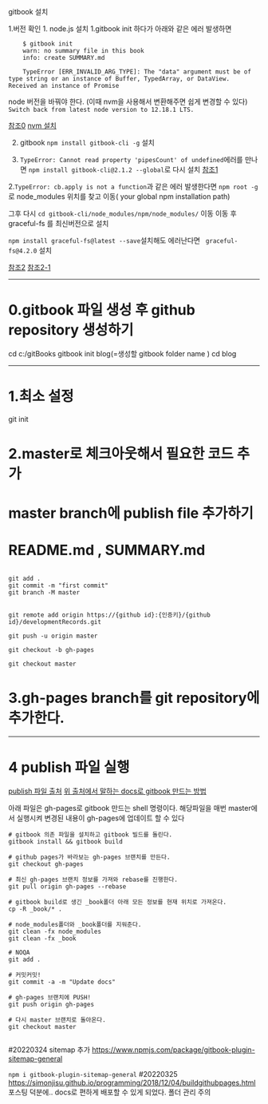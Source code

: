  
gitbook 설치

1.버전 확인
	1. node.js 설치 
		1.gitbook init 하다가 아래와 같은 에러 발생하면
			
```shell
	$ gitbook init
	warn: no summary file in this book
	info: create SUMMARY.md
	
	TypeError [ERR_INVALID_ARG_TYPE]: The "data" argument must be of type string or an instance of Buffer, TypedArray, or DataView. Received an instance of Promise

```
node 버전을 바꿔야 한다.	(이때 nvm을 사용해서 변환해주면 쉽게 변경할 수 있다)
`Switch back from latest node version to 12.18.1 LTS.`


[참조0](https://stackoom.com/en/question/4AD2n)
[nvm 설치](https://ahn3330.tistory.com/45)


2. gitbook `npm install gitbook-cli -g` 설치

1. `TypeError: Cannot read property 'pipesCount' of undefined`에러를 만나면
`npm install gitbook-cli@2.1.2 --global`로 다시 설치
[참조1](https://github.com/GitbookIO/gitbook-cli/issues/113)

2.`TypeError: cb.apply is not a function`과 같은 에러 발생한다면
`npm root -g`로 node_modules 위치를 찾고 이동( your global npm installation path)

그후 다시 `cd gitbook-cli/node_modules/npm/node_modules/` 이동
이동 후 graceful-fs 를 최신버전으로 설치

`npm install graceful-fs@latest --save`설치해도 에러난다면 ` graceful-fs@4.2.0` 설치

[참조2](https://stackoverflow.com/questions/64211386/gitbook-cli-install-error-typeerror-cb-apply-is-not-a-function-inside-graceful)
[참조2-1](https://jojoldu.tistory.com/598)	

			
---

# 0.gitbook 파일 생성 후 github repository 생성하기

cd c:/gitBooks
gitbook init blog(=생성할 gitbook folder name )
cd blog

---

# 1.최소 설정
git init

# 2.master로 체크아웃해서 필요한 코드 추가
# master branch에 publish file 추가하기
# README.md , SUMMARY.md 

```shell

git add .
git commit -m "first commit"
git branch -M master


git remote add origin https://{github id}:{인증키}/{github id}/developmentRecords.git

git push -u origin master

git checkout -b gh-pages

git checkout master
```

# 3.gh-pages branch를 git repository에 추가한다.

---
# 4 publish 파일 실행 
[publish 파일 출처](https://beomi.github.io/2017/11/20/Deploy-Gitbook-to-Github-Pages/)
[위 출처에서 말하는 docs로 gitbook 만드는 방법](https://blog.psangwoo.com/coding/2018/01/31/gitbook-on-windows.html)

아래 파일은 gh-pages로 gitbook 만드는 shell 명령이다.
해당파일을 매번 master에서 실행시켜 변경된 내용이 gh-pages에 업데이트 할 수 있다

```shell
# gitbook 의존 파일을 설치하고 gitbook 빌드를 돌린다.
gitbook install && gitbook build

# github pages가 바라보는 gh-pages 브랜치를 만든다.
git checkout gh-pages

# 최신 gh-pages 브랜치 정보를 가져와 rebase를 진행한다.
git pull origin gh-pages --rebase

# gitbook build로 생긴 _book폴더 아래 모든 정보를 현재 위치로 가져온다.
cp -R _book/* .

# node_modules폴더와 _book폴더를 지워준다.
git clean -fx node_modules
git clean -fx _book

# NOQA
git add .

# 커밋커밋!
git commit -a -m "Update docs"

# gh-pages 브랜치에 PUSH!
git push origin gh-pages

# 다시 master 브랜치로 돌아온다.
git checkout master


```

#20220324 
sitemap 추가
https://www.npmjs.com/package/gitbook-plugin-sitemap-general

`npm i gitbook-plugin-sitemap-general`
#20220325
https://simonjisu.github.io/programming/2018/12/04/buildgithubpages.html
포스팅 덕분에.. docs로 편하게 배포할 수 있게 되었다.
폴더 관리 주의


